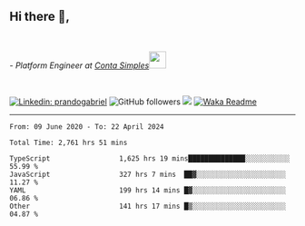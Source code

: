 <h2>Hi there  👋,</h2> </br>

<p><em>- Platform Engineer at <a href="https://contasimples.com">Conta Simples</a><img src="https://media.giphy.com/media/WUlplcMpOCEmTGBtBW/giphy.gif" width="30"> 
</em></p></br>


[![Linkedin: prandogabriel](https://img.shields.io/badge/-prandogabriel-blue?style=flat-square&logo=Linkedin&logoColor=white&link=https://www.linkedin.com/in/prandogabriel/)](https://www.linkedin.com/in/prandogabriel)
![GitHub followers](https://img.shields.io/github/followers/prandogabriel?label=Follow&style=social)
![](https://visitor-badge.glitch.me/badge?page_id=prandogabriel.prandogabriel)
[![Waka Readme](https://github.com/prandogabriel/prandogabriel/actions/workflows/update-stats.yml.yml/badge.svg)](https://github.com/prandogabriel/prandogabriel/actions/workflows/update-stats.yml.yml)

---

<!--START_SECTION:waka-->

```golang
From: 09 June 2020 - To: 22 April 2024

Total Time: 2,761 hrs 51 mins

TypeScript                 1,625 hrs 19 mins██████████████░░░░░░░░░░░   55.99 %
JavaScript                 327 hrs 7 mins  ██▓░░░░░░░░░░░░░░░░░░░░░░   11.27 %
YAML                       199 hrs 14 mins █▓░░░░░░░░░░░░░░░░░░░░░░░   06.86 %
Other                      141 hrs 17 mins █▒░░░░░░░░░░░░░░░░░░░░░░░   04.87 %
```

<!--END_SECTION:waka-->

